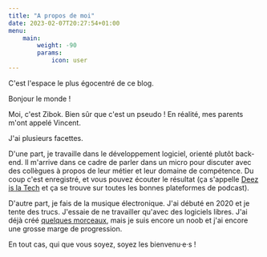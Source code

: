 ```yaml
---
title: "A propos de moi"
date: 2023-02-07T20:27:54+01:00
menu: 
    main:
        weight: -90
        params:
            icon: user
---
```


C'est l'espace le plus égocentré de ce blog.

Bonjour le monde !

Moi, c'est Zibok. Bien sûr que c'est un pseudo ! En réalité, mes parents m'ont appelé Vincent.

J'ai plusieurs facettes.

D'une part, je travaille dans le développement logiciel, orienté plutôt back-end.
Il m'arrive dans ce cadre de parler dans un micro pour discuter avec des collègues à propos
de leur métier et leur domaine de compétence. Du coup c'est enregistré, et vous pouvez écouter le résultat
(ça s'appelle [Deez is la Tech](https://shows.acast.com/deez-is-la-tech) et ça se trouve sur toutes les bonnes plateformes de podcast).

D'autre part, je fais de la musique électronique. J'ai débuté en 2020 et je tente des trucs. J'essaie de
ne travailler qu'avec des logiciels libres. J'ai déjà créé [quelques morceaux](https://soundcloud.com/zibok), mais je suis encore un noob
et j'ai encore une grosse marge de progression.

En tout cas, qui que vous soyez, soyez les bienvenu·e·s !